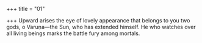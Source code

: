 +++
title = "01"

+++
Upward arises the eye of lovely appearance that belongs to you two gods,  o Varuṇa—the Sun, who has extended himself.
He who watches over all living beings marks the battle fury among
mortals.